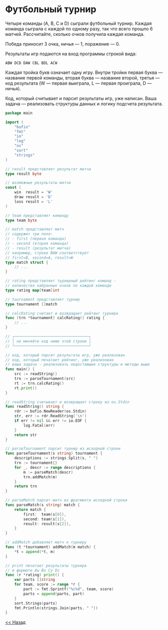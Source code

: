 # Футбольный турнир

Четыре команды (A, B, C и D) сыграли футбольный турнир. Каждая команда сыграла с каждой по одному разу, так что всего прошло 6 матчей. Рассчитайте, сколько очков получила каждая команда.

Победа приносит 3 очка, ничья — 1, поражение — 0.

Результаты игр подаются на вход программы строкой вида:

```
ABW DCD DAW CBL BDL ACW
```

Каждая тройка букв означает одну игру. Внутри тройки первая буква — название первой команды, вторая буква — название второй, третья — код результата (W — первая выиграла, L — первая проиграла, D — ничья).

Код, который считывает и парсит результаты игр, уже написан. Ваша задача — реализовать структуры данных и логику подсчета результата.

```go
package main

import (
    "bufio"
    "fmt"
    "io"
    "log"
    "os"
    "sort"
    "strings"
)

// result представляет результат матча
type result byte

// возможные результаты матча
const (
    win  result = 'W'
    draw result = 'D'
    loss result = 'L'
)

// team представляет команду
type team byte

// match представляет матч
// содержит три поля:
// - first (первая команда)
// - second (вторая команда)
// - result (результат матча)
// например, строке BAW соответствует
// first=B, second=A, result=W
type match struct {
    // ...
}

// rating представляет турнирный рейтинг команд -
// количество набранных очков по каждой команде
type rating map[team]int

// tournament представляет турнир
type tournament []match

// calcRating считает и возвращает рейтинг турнира
func (trn *tournament) calcRating() rating {
    // ...
}

// ┌─────────────────────────────────┐
// │ не меняйте код ниже этой строки │
// └─────────────────────────────────┘

// код, который парсит результаты игр, уже реализован
// код, который печатает рейтинг, уже реализован
// ваша задача - реализовать недостающие структуры и методы выше
func main() {
    src := readString()
    trn := parseTournament(src)
    rt := trn.calcRating()
    rt.print()
}

// readString считывает и возвращает строку из os.Stdin
func readString() string {
    rdr := bufio.NewReader(os.Stdin)
    str, err := rdr.ReadString('\n')
    if err != nil && err != io.EOF {
        log.Fatal(err)
    }
    return str
}

// parseTournament парсит турнир из исходной строки
func parseTournament(s string) tournament {
    descriptions := strings.Split(s, " ")
    trn := tournament{}
    for _, descr := range descriptions {
        m := parseMatch(descr)
        trn.addMatch(m)
    }
    return trn
}

// parseMatch парсит матч из фрагмента исходной строки
func parseMatch(s string) match {
    return match {
        first:  team(s[0]),
        second: team(s[1]),
        result: result(s[2]),
    }
}

// addMatch добавляет матч к турниру
func (t *tournament) addMatch(m match) {
    *t = append(*t, m)
}

// print печатает результаты турнира
// в формате Aw Bx Cy Dz
func (r *rating) print() {
    var parts []string
    for team, score := range *r {
        part := fmt.Sprintf("%c%d", team, score)
        parts = append(parts, part)
    }
    sort.Strings(parts)
    fmt.Println(strings.Join(parts, " "))
}
```

[<< Назад](../defined-types.md)